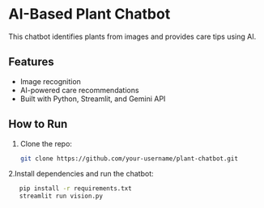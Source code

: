 # AI-Based Plant Chatbot  
This chatbot identifies plants from images and provides care tips using AI.  

## Features  
- Image recognition  
- AI-powered care recommendations  
- Built with Python, Streamlit, and Gemini API  

## How to Run  
1. Clone the repo:  
   ```bash
   git clone https://github.com/your-username/plant-chatbot.git
2.Install dependencies and run the chatbot:
```bash
   pip install -r requirements.txt
   streamlit run vision.py
